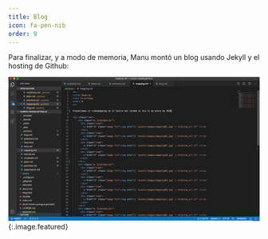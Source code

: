 ```yaml
---
title: Blog
icon: fa-pen-nib
order: 9
---
```


Para finalizar, y a modo de memoria, Manu montó un blog usando Jekyll y el hosting de Github:

![imagen 1](assets/images/blog.png ){:.image.featured}
